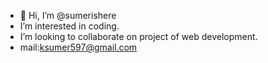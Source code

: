 - 👋 Hi, I’m @sumerishere
- I’m interested in coding.
- I’m looking to collaborate on project of web development.
- mail:ksumer597@gmail.com

<!---
sumerishere/sumerishere is a ✨ special ✨ repository because its `README.md` (this file) appears on your GitHub profile.
You can click the Preview link to take a look at your changes.
--->
